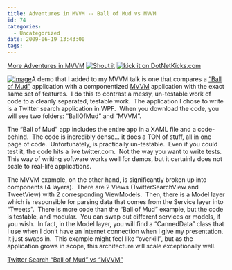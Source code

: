 ```yaml
---
title: Adventures in MVVM -- Ball of Mud vs MVVM
id: 74
categories:
  - Uncategorized
date: 2009-06-19 13:43:00
tags:
---
```


[More Adventures in MVVM](http://houseofbilz.com/archive/2009/05/22/adventures-in-mvvm-ndash-model-view-viewmodel.aspx) [![Shout it](http://dotnetshoutout.com/image.axd?url=http%3A%2F%2Fhouseofbilz.com%2Farchive%2F2009%2F06%2F19%2Fadventures-in-mvvm----ball-of-mud-vs-mvvm.aspx)](http://dotnetshoutout.com/Adventures-in-MVVM-Ball-of-Mud-vs-MVVM) [![kick it on DotNetKicks.com](http://www.dotnetkicks.com/Services/Images/KickItImageGenerator.ashx?url=http%3a%2f%2fhouseofbilz.com%2farchive%2f2009%2f06%2f19%2fadventures-in-mvvm----ball-of-mud-vs-mvvm.aspx)](http://www.dotnetkicks.com/kick/?url=http%3a%2f%2fhouseofbilz.com%2farchive%2f2009%2f06%2f19%2fadventures-in-mvvm----ball-of-mud-vs-mvvm.aspx)

[![image](http://geekswithblogs.net/images/geekswithblogs_net/HouseOfBilz/WindowsLiveWriter/AdventuresinMVVMBallofMudvsMVVM_13D02/image_thumb.png "image")](http://geekswithblogs.net/images/geekswithblogs_net/HouseOfBilz/WindowsLiveWriter/AdventuresinMVVMBallofMudvsMVVM_13D02/image_2.png)A demo that I added to my MVVM talk is one that compares a [“Ball of Mud”](http://en.wikipedia.org/wiki/Big_ball_of_mud) application with a componentized [MVVM](http://en.wikipedia.org/wiki/Model_View_ViewModel_(MVVM)) application with the exact same set of features.&#160; I do this to contrast a messy, un-testable work of code to a cleanly separated, testable work.&#160; The application I chose to write is a Twitter search application in WPF.&#160; When you download the code, you will see two folders: “BallOfMud” and “MVVM”.&#160; 

The “Ball of Mud” app includes the entire app in a XAML file and a code-behind.&#160; The code is incredibly dense… it does a TON of stuff, all in one page of code.&#160; Unfortunately, is practically un-testable.&#160; Even if you could test it, the code hits a live twitter.com.&#160; Not the way you want to write tests.&#160; This way of writing software works well for demos, but it certainly does not scale to real-life applications.

The MVVM example, on the other hand, is significantly broken up into components (4 layers).&#160; There are 2 Views (TwitterSearchView and TweetView) with 2 corresponding ViewModels.&#160; Then, there is a Model layer which is responsible for parsing data that comes from the Service layer into “Tweets”.&#160; There is more code than the “Ball of Mud” example, but the code is testable, and modular.&#160; You can swap out different services or models, if you wish.&#160; In fact, in the Model layer, you will find a “CannedData” class that I use when I don’t have an internet connection when I give my presentation.&#160; It just swaps in.&#160; This example might feel like “overkill”, but as the application grows in scope, this architecture will scale exceptionally well.

[Twitter Search “Ball of Mud” vs “MVVM”](http://brianstestsite.googlepages.com/Twitter-BallOfMud-vs-MVVM.zip)